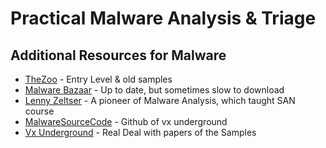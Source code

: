 # Practical Malware Analysis & Triage



Additional Resources for Malware
---

- [TheZoo](https://github.com/ytisf/theZoo) - Entry Level & old samples
- [Malware Bazaar](https://bazaar.abuse.ch/) - Up to date, but sometimes slow to download
- [Lenny Zeltser](https://zeltser.com/malware-sample-sources/) - A pioneer of Malware Analysis, which taught SAN course
- [MalwareSourceCode](https://github.com/vxunderground/MalwareSourceCode) - Github of vx underground
- [Vx Underground](https://vx-underground.org/) - Real Deal with papers of the Samples


